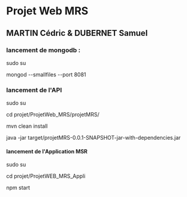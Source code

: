 # Projet Web MRS
## MARTIN Cédric & DUBERNET Samuel

### lancement de mongodb : 
sudo su

mongod --smallfiles --port 8081

### lancement de l'API 
sudo su

cd projet/ProjetWeb_MRS/projetMRS/

mvn clean install

java -jar target/projetMRS-0.0.1-SNAPSHOT-jar-with-dependencies.jar 

#### lancement de l'Application MSR 
sudo su

cd projet/ProjetWEB_MRS_Appli

npm start 
